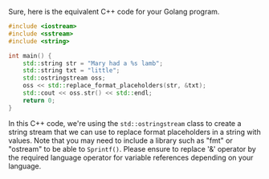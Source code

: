 Sure, here is the equivalent C++ code for your Golang program. 

```cpp
#include <iostream>
#include <sstream>
#include <string>

int main() {
    std::string str = "Mary had a %s lamb";
    std::string txt = "little";
    std::ostringstream oss;
    oss << std::replace_format_placeholders(str, &txt);
    std::cout << oss.str() << std::endl;
    return 0;
}
```
In this C++ code, we're using the `std::ostringstream` class to create a string stream that we can use to replace format placeholders in a string with values. Note that you may need to include a library such as "fmt" or "ostream" to be able to `Sprintf()`.
Please ensure to replace '&' operator by the required language operator for variable references depending on your language.
